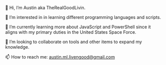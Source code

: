 <!---TheRealGoodLivin/TheRealGoodLivin is a ✨ special ✨ repository because its `README.md` (this file) appears on your GitHub profile. You can click the Preview link to take a look at your changes.--->
👋 Hi, I’m Austin aka TheRealGoodLivin.

👀 I’m interested in in learning different programming languages and scripts.

🌱 I’m currently learning more about JavaScript and PowerShell since it aligns with my primary duties in the United States Space Force.

💞️ I’m looking to collaborate on tools and other items to expand my knowledge.

📫 How to reach me: austin.ml.livengood@gmail.com
